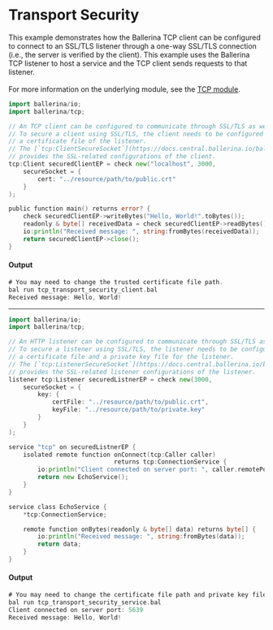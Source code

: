 # Transport Security

 This example demonstrates how the Ballerina TCP client can be configured to
 connect to an SSL/TLS listener through a one-way SSL/TLS connection 
 (i.e., the server is verified by the client). This example uses the Ballerina
 TCP listener to host a service and the TCP client sends 
 requests to that listener.<br/><br/>
 For more information on the underlying module,
 see the [TCP module](https:docs.central.ballerina.io/ballerina/tcp/latest).

```go
import ballerina/io;
import ballerina/tcp;

// An TCP client can be configured to communicate through SSL/TLS as well.
// To secure a client using SSL/TLS, the client needs to be configured with
// a certificate file of the listener.
// The [`tcp:ClientSecureSocket`](https://docs.central.ballerina.io/ballerina/tcp/latest/records/ClientSecureSocket) record
// provides the SSL-related configurations of the client.
tcp:Client securedClientEP = check new("localhost", 3000,
    secureSocket = {
        cert: "../resource/path/to/public.crt"
    }
);

public function main() returns error? {
    check securedClientEP->writeBytes("Hello, World!".toBytes());
    readonly & byte[] receivedData = check securedClientEP->readBytes();
    io:println("Received message: ", string:fromBytes(receivedData));
    return securedClientEP->close();
}
```

#### Output

```go
# You may need to change the trusted certificate file path.
bal run tcp_transport_security_client.bal
Received message: Hello, World!
```

***

```go
import ballerina/io;
import ballerina/tcp;

// An HTTP listener can be configured to communicate through SSL/TLS as well.
// To secure a listener using SSL/TLS, the listener needs to be configured with
// a certificate file and a private key file for the listener.
// The [`tcp:ListenerSecureSocket`](https://docs.central.ballerina.io/ballerina/tcp/latest/records/ListenerSecureSocket) record
// provides the SSL-related listener configurations of the listener.
listener tcp:Listener securedListnerEP = check new(3000,
    secureSocket = {
        key: {
            certFile: "../resource/path/to/public.crt",
            keyFile: "../resource/path/to/private.key"
        }
    }
);

service "tcp" on securedListnerEP {
    isolated remote function onConnect(tcp:Caller caller)
                             returns tcp:ConnectionService {
        io:println("Client connected on server port: ", caller.remotePort);
        return new EchoService();
    }
}

service class EchoService {
    *tcp:ConnectionService;

    remote function onBytes(readonly & byte[] data) returns byte[] {
        io:println("Received message: ", string:fromBytes(data));
        return data;
    }
}
```

#### Output

```go
# You may need to change the certificate file path and private key file path.
bal run tcp_transport_security_service.bal
Client connected on server port: 5639
Received message: Hello, World!
```